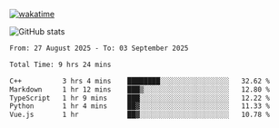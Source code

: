 [![wakatime](https://wakatime.com/badge/user/ef685785-b2de-4416-b5c6-df540c453238.svg)](https://wakatime.com/@ef685785-b2de-4416-b5c6-df540c453238)

![GitHub stats](https://github-readme-stats.vercel.app/api?username=songhahaha66)
<!--START_SECTION:waka-->

```txt
From: 27 August 2025 - To: 03 September 2025

Total Time: 9 hrs 24 mins

C++          3 hrs 4 mins    ████████░░░░░░░░░░░░░░░░░   32.62 %
Markdown     1 hr 12 mins    ███▒░░░░░░░░░░░░░░░░░░░░░   12.80 %
TypeScript   1 hr 9 mins     ███░░░░░░░░░░░░░░░░░░░░░░   12.22 %
Python       1 hr 4 mins     ██▓░░░░░░░░░░░░░░░░░░░░░░   11.33 %
Vue.js       1 hr            ██▓░░░░░░░░░░░░░░░░░░░░░░   10.78 %
```

<!--END_SECTION:waka-->
